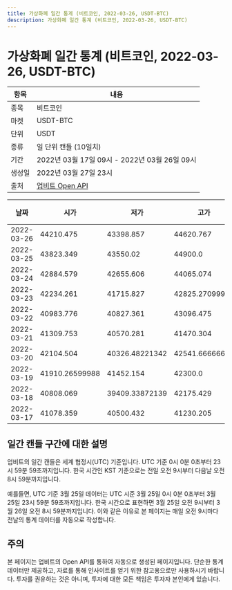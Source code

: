 ```yaml
---
title: 가상화폐 일간 통계 (비트코인, 2022-03-26, USDT-BTC)
description: 가상화폐 일간 통계 (비트코인, 2022-03-26, USDT-BTC)
---
```


가상화폐 일간 통계 (비트코인, 2022-03-26, USDT-BTC)
===

|항목|내용|
|--|--|
|종목|비트코인|
|마켓|USDT-BTC|
|단위|USDT|
|종류|일 단위 캔들 (10일치)|
|기간|2022년 03월 17일 09시 - 2022년 03월 26일 09시|
|생성일|2022년 03월 27일 23시|
|출처|[업비트 Open API](https://docs.upbit.com)|


|날짜|시가|저가|고가|종가|비고|
|--|--|--|--|--|--|
|2022-03-26|44210.475|43398.857|44620.767|44377.091|    |
|2022-03-25|43823.349|43550.02|44900.0|44210.475|    |
|2022-03-24|42884.579|42655.606|44065.074|43855.485|    |
|2022-03-23|42234.261|41715.827|42825.27099989|42822.076|    |
|2022-03-22|40983.776|40827.361|43096.475|42209.597|    |
|2022-03-21|41309.753|40570.281|41470.304|40983.776|    |
|2022-03-20|42104.504|40326.48221342|42541.66666667|41214.153|    |
|2022-03-19|41910.26599988|41452.154|42300.0|42091.425|    |
|2022-03-18|40808.069|39409.33872139|42175.429|41709.803|    |
|2022-03-17|41078.359|40500.432|41230.205|40893.177|    |


일간 캔들 구간에 대한 설명
---


업비트의 일간 캔들은 세계 협정시(UTC) 기준입니다. 
UTC 기준 0시 0분 0초부터 23시 59분 59초까지입니다. 
한국 시간인 KST 기준으로는 전일 오전 9시부터 다음날 오전 8시 59분까지입니다. 


예를들면, UTC 기준 3월 25일 데이터는 UTC 시준 3월 25일 0시 0분 0초부터 3월 25일 23시 59분 59초까지입니다. 
한국 시간으로 표현하면 3월 25일 오전 9시부터 3월 26일 오전 8시 59분까지입니다. 
이와 같은 이유로 본 페이지는 매일 오전 9시마다 전날의 통계 데이터를 자동으로 작성합니다. 


주의
---


본 페이지는 업비트의 Open API를 통하여 자동으로 생성된 페이지입니다. 
단순한 통계 데이터만 제공하고, 자료를 통해 인사이트를 얻기 위한 참고용으로만 사용하시기 바랍니다. 
투자를 권유하는 것은 아니며, 투자에 대한 모든 책임은 투자자 본인에게 있습니다. 
